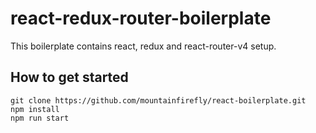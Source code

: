 # react-redux-router-boilerplate
This boilerplate contains react, redux and react-router-v4 setup.

## How to get started
```
git clone https://github.com/mountainfirefly/react-boilerplate.git
npm install
npm run start
```

